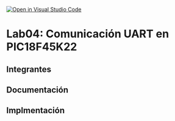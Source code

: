 [![Open in Visual Studio Code](https://classroom.github.com/assets/open-in-vscode-2e0aaae1b6195c2367325f4f02e2d04e9abb55f0b24a779b69b11b9e10269abc.svg)](https://classroom.github.com/online_ide?assignment_repo_id=19505037&assignment_repo_type=AssignmentRepo)
# Lab04: Comunicación UART en PIC18F45K22

## Integrantes


## Documentación


## Implmentación



